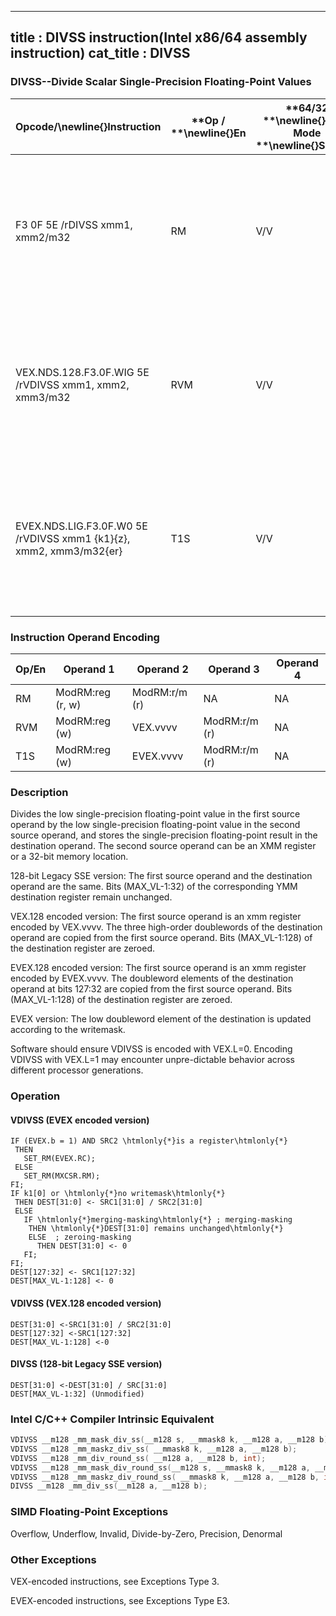 ----------------------------
title : DIVSS instruction(Intel x86/64 assembly instruction)
cat_title : DIVSS
----------------------------
### DIVSS--Divide Scalar Single-Precision Floating-Point Values


|**Opcode/**\newline{}**Instruction**|**Op / **\newline{}**En**|**64/32 **\newline{}**bit Mode **\newline{}**Support**|**CPUID **\newline{}**Feature **\newline{}**Flag**|**Description**|
|------------------------------------|-------------------------|------------------------------------------------------|--------------------------------------------------|---------------|
|F3 0F 5E /rDIVSS xmm1, xmm2/m32|RM|V/V|SSE|Divide low single-precision floating-point value in xmm1 by low single-precision floating-point value in xmm2/m32.|
|VEX.NDS.128.F3.0F.WIG 5E /rVDIVSS xmm1, xmm2, xmm3/m32|RVM|V/V|AVX|Divide low single-precision floating-point value in xmm2 by low single-precision floating-point value in xmm3/m32.|
|EVEX.NDS.LIG.F3.0F.W0 5E /rVDIVSS xmm1 {k1}{z}, xmm2, xmm3/m32{er}|T1S|V/V|AVX512F|Divide low single-precision floating-point value in xmm2 by low single-precision floating-point value in xmm3/m32.|
### Instruction Operand Encoding


|Op/En|Operand 1|Operand 2|Operand 3|Operand 4|
|-----|---------|---------|---------|---------|
|RM|ModRM:reg (r, w)|ModRM:r/m (r)|NA|NA|
|RVM|ModRM:reg (w)|VEX.vvvv|ModRM:r/m (r)|NA|
|T1S|ModRM:reg (w)|EVEX.vvvv|ModRM:r/m (r)|NA|
### Description


Divides the low single-precision floating-point value in the first source operand by the low single-precision floating-point value in the second source operand, and stores the single-precision floating-point result in the destination operand. The second source operand can be an XMM register or a 32-bit memory location.

128-bit Legacy SSE version: The first source operand and the destination operand are the same. Bits (MAX_VL-1:32) of the corresponding YMM destination register remain unchanged. 

VEX.128 encoded version: The first source operand is an xmm register encoded by VEX.vvvv. The three high-order doublewords of the destination operand are copied from the first source operand. Bits (MAX_VL-1:128) of the destination register are zeroed.

EVEX.128 encoded version: The first source operand is an xmm register encoded by EVEX.vvvv. The doubleword elements of the destination operand at bits 127:32 are copied from the first source operand. Bits (MAX_VL-1:128) of the destination register are zeroed.

EVEX version: The low doubleword element of the destination is updated according to the writemask.

Software should ensure VDIVSS is encoded with VEX.L=0. Encoding VDIVSS with VEX.L=1 may encounter unpre-dictable behavior across different processor generations.


### Operation
#### VDIVSS (EVEX encoded version)
```info-verb
IF (EVEX.b = 1) AND SRC2 \htmlonly{*}is a register\htmlonly{*}
 THEN
   SET_RM(EVEX.RC);
 ELSE 
   SET_RM(MXCSR.RM);
FI;
IF k1[0] or \htmlonly{*}no writemask\htmlonly{*}
 THEN DEST[31:0] <-  SRC1[31:0] / SRC2[31:0]
 ELSE 
   IF \htmlonly{*}merging-masking\htmlonly{*} ; merging-masking
    THEN \htmlonly{*}DEST[31:0] remains unchanged\htmlonly{*}
    ELSE  ; zeroing-masking
      THEN DEST[31:0]  <- 0
   FI;
FI;
DEST[127:32] <-  SRC1[127:32]
DEST[MAX_VL-1:128] <-  0
```
#### VDIVSS (VEX.128 encoded version)
```info-verb
DEST[31:0] <- SRC1[31:0] / SRC2[31:0]
DEST[127:32] <- SRC1[127:32]
DEST[MAX_VL-1:128]  <-0
```
#### DIVSS (128-bit Legacy SSE version)
```info-verb
DEST[31:0]  <-DEST[31:0] / SRC[31:0]
DEST[MAX_VL-1:32] (Unmodified)
```

### Intel C/C++ Compiler Intrinsic Equivalent

```cpp
VDIVSS __m128 _mm_mask_div_ss(__m128 s, __mmask8 k, __m128 a, __m128 b);
VDIVSS __m128 _mm_maskz_div_ss( __mmask8 k, __m128 a, __m128 b);
VDIVSS __m128 _mm_div_round_ss( __m128 a, __m128 b, int);
VDIVSS __m128 _mm_mask_div_round_ss(__m128 s, __mmask8 k, __m128 a, __m128 b, int);
VDIVSS __m128 _mm_maskz_div_round_ss( __mmask8 k, __m128 a, __m128 b, int);
DIVSS __m128 _mm_div_ss(__m128 a, __m128 b);
```
### SIMD Floating-Point Exceptions


Overflow, Underflow, Invalid, Divide-by-Zero, Precision, Denormal

### Other Exceptions


VEX-encoded instructions, see Exceptions Type 3.

EVEX-encoded instructions, see Exceptions Type E3.


